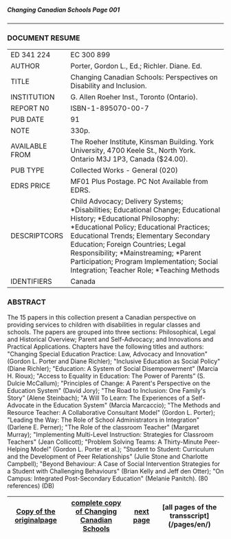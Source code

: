 ##### Changing Canadian Schools Page 001
***
### DOCUMENT RESUME
|||
---|---
ED 341 224 | EC 300 899
AUTHOR | Porter, Gordon L., Ed.; Richler. Diane. Ed.
TITLE | Changing Canadian Schools: Perspectives on Disability and Inclusion.
INSTITUTION | G. Allen Roeher Inst., Toronto (Ontario).
REPORT N0 | ISBN-1-895070-00-7
PUB DATE | 91
NOTE | 330p.
AVAILABLE FROM | The Roeher Institute, Kinsman Building. York University, 4700 Keele St., North York. Ontario M3J 1P3, Canada ($24.00).
PUB TYPE  | Collected Works - General (020)
EDRS PRICE | MF01 Plus Postage. PC Not Available from EDRS. 
DESCRIPTCORS | Child Advocacy; Delivery Systems; *Disabilities; Educational Change; Educational History; *Educational Philosophy: *Educational Policy; Educational Practices; Educational Trends; Elementary Secondary Education; Foreign Countries; Legal Responsibility; *Mainstreaming; *Parent Participation; Program Implementation; Social Integration; Teacher Role; *Teaching Methods
IDENTIFIERS | Canada


### ABSTRACT  
The 15 papers in this collection present a Canadian
perspective on providing services to children with disabilities in
regular classes and schools. The papers are grouped into three
sections: Philosophical, Legal and Historical Overview; Parent and
Self-Advocacy; and Innovations and Practical Applications.
Chapters have the following titles and authors:
"Changing Special Education Practice: Law, Advocacy and Innovation" (Gordon L. Porter and Diane Richler);
"Inclusive Education as Social Policy" (Diane Richler);
"Education: A System of Social Disempowerment" (Marcia H. Rioux);
"Access to Equality in Education: The Power of Parents” (S. Dulcie McCallum);
"Principles of Change: A Parent's Perspective on the Education System" (David Jory);
"The Road to Inclusion: One Family's Story” (Alene Steinbach);
"A Will To Learn: The Experiences of a Self-Advocate in the Education System" (Marcia Marcaccio);
"The Methods and Resource Teacher: A Collaborative Consultant Model" (Gordon L. Porter);
"Leading the Way: The Role of School Administrators in Integration" (Darlene E. Perner);
"The Role of the classroom Teacher" (Margaret Murray);
"Implementing Multi-Level Instruction: Strategies for Classroom Teachers" (Jean Collicott);
"Problem Solving Teams: A Thirty-Minute Peer-Helping Model" (Gordon L. Porter et al.);
"Student to Student: Curriculum and the Development of Peer Relationships" (Julie Stone and Charlotte Campbell);
"Beyond Behaviour: A Case of Social Intervention Strategies for a Student with Challenging Behaviours" (Brian Kelly and Jeff den Otter);
"On Campus: Integrated Post-Secondary Education" (Melanie Panitch).
(80 references) (DB)

[Copy of the originalpage](/copies-from-original/CCS001.png)|[complete copy of Changing Canadian Schools](/copies-from-original/BestCopy_Changing_Canadian_Schools_Perspectives_on_Disability_and_Inclusion.pdf)|[next page](Changing_Canadian_Schools-002)|[all pages of the transscript] (/pages/en/)
---|---|---|---

